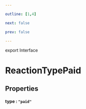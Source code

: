 ```yaml
---

outline: [1,4]

next: false

prev: false

---
```


export Interface
# ReactionTypePaid

## Properties

#### type : `"paid"`
